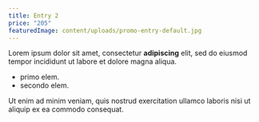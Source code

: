 ```yaml
---
title: Entry 2
price: "205"
featuredImage: content/uploads/promo-entry-default.jpg
---
```


Lorem ipsum dolor sit amet, consectetur **adipiscing** elit, sed do eiusmod tempor incididunt ut labore et dolore magna aliqua.

- primo elem.
- secondo elem.

Ut enim ad minim veniam, quis nostrud exercitation ullamco laboris nisi ut aliquip ex ea commodo consequat.
